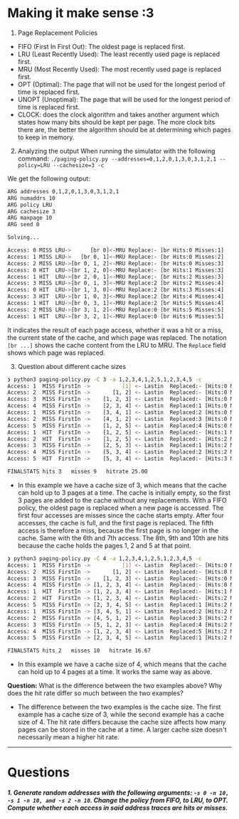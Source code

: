 # Making it make sense :3

1. Page Replacement Policies
- FIFO (First In First Out): The oldest page is replaced first.
- LRU (Least Recently Used): The least recently used page is replaced first.
- MRU (Most Recently Used): The most recently used page is replaced first.
- OPT (Optimal): The page that will not be used for the longest period of time is replaced first.
- UNOPT (Unoptimal): The page that will be used for the longest period of time is replaced first.
- CLOCK: does the clock algorithm and takes another argument which states how many bits should be kept per page. The more clock bits there are, the better the algorithm should be at determining which pages to keep in memory.

2. Analyzing the output
When running the simulator with the following command:
`./paging-policy.py --addresses=0,1,2,0,1,3,0,3,1,2,1 --policy=LRU --cachesize=3 -c`

We get the following output:
```sh
ARG addresses 0,1,2,0,1,3,0,3,1,2,1
ARG numaddrs 10
ARG policy LRU
ARG cachesize 3
ARG maxpage 10
ARG seed 0

Solving...

Access: 0 MISS LRU->      [br 0]<-MRU Replace:- [br Hits:0 Misses:1]
Access: 1 MISS LRU->   [br 0, 1]<-MRU Replace:- [br Hits:0 Misses:2]
Access: 2 MISS LRU->[br 0, 1, 2]<-MRU Replace:- [br Hits:0 Misses:3]
Access: 0 HIT  LRU->[br 1, 2, 0]<-MRU Replace:- [br Hits:1 Misses:3]
Access: 1 HIT  LRU->[br 2, 0, 1]<-MRU Replace:- [br Hits:2 Misses:3]
Access: 3 MISS LRU->[br 0, 1, 3]<-MRU Replace:2 [br Hits:2 Misses:4]
Access: 0 HIT  LRU->[br 1, 3, 0]<-MRU Replace:2 [br Hits:3 Misses:4]
Access: 3 HIT  LRU->[br 1, 0, 3]<-MRU Replace:2 [br Hits:4 Misses:4]
Access: 1 HIT  LRU->[br 0, 3, 1]<-MRU Replace:2 [br Hits:5 Misses:4]
Access: 2 MISS LRU->[br 3, 1, 2]<-MRU Replace:0 [br Hits:5 Misses:5]
Access: 1 HIT  LRU->[br 3, 2, 1]<-MRU Replace:0 [br Hits:6 Misses:5]
```

It indicates the result of each page access, whether it was a hit or a miss, the current state of the cache, and which page was replaced. The notation `[br ...]` shows the cache content from the LRU to MRU. The `Replace` field shows which page was replaced.

3. Question about different cache sizes
```sh
❯ python3 paging-policy.py -C 3 -a 1,2,3,4,1,2,5,1,2,3,4,5 -c
Access: 1  MISS FirstIn ->          [1] <- Lastin  Replaced:- [Hits:0 Misses:1]
Access: 2  MISS FirstIn ->       [1, 2] <- Lastin  Replaced:- [Hits:0 Misses:2]
Access: 3  MISS FirstIn ->    [1, 2, 3] <- Lastin  Replaced:- [Hits:0 Misses:3]
Access: 4  MISS FirstIn ->    [2, 3, 4] <- Lastin  Replaced:1 [Hits:0 Misses:4]
Access: 1  MISS FirstIn ->    [3, 4, 1] <- Lastin  Replaced:2 [Hits:0 Misses:5]
Access: 2  MISS FirstIn ->    [4, 1, 2] <- Lastin  Replaced:3 [Hits:0 Misses:6]
Access: 5  MISS FirstIn ->    [1, 2, 5] <- Lastin  Replaced:4 [Hits:0 Misses:7]
Access: 1  HIT  FirstIn ->    [1, 2, 5] <- Lastin  Replaced:- [Hits:1 Misses:7]
Access: 2  HIT  FirstIn ->    [1, 2, 5] <- Lastin  Replaced:- [Hits:2 Misses:7]
Access: 3  MISS FirstIn ->    [2, 5, 3] <- Lastin  Replaced:1 [Hits:2 Misses:8]
Access: 4  MISS FirstIn ->    [5, 3, 4] <- Lastin  Replaced:2 [Hits:2 Misses:9]
Access: 5  HIT  FirstIn ->    [5, 3, 4] <- Lastin  Replaced:- [Hits:3 Misses:9]

FINALSTATS hits 3   misses 9   hitrate 25.00
```
- In this example we have a cache size of 3, which means that the cache can hold up to 3 pages at a time. The cache is initially empty, so the first 3 pages are added to the cache without any replacements. With a FIFO policy, the oldest page is replaced when a new page is accessed. The first four accesses are misses since the cache starts empty. After four accesses, the cache is full, and the first page is replaced. The fifth access is therefore a miss, because the first page is no longer in the cache. Same with the 6th and 7th access. The 8th, 9th and 10th are hits because the cache holds the pages 1, 2 and 5 at that point.

```sh
❯ python3 paging-policy.py -C 4 -a 1,2,3,4,1,2,5,1,2,3,4,5 -c
Access: 1  MISS FirstIn ->          [1] <- Lastin  Replaced:- [Hits:0 Misses:1]
Access: 2  MISS FirstIn ->       [1, 2] <- Lastin  Replaced:- [Hits:0 Misses:2]
Access: 3  MISS FirstIn ->    [1, 2, 3] <- Lastin  Replaced:- [Hits:0 Misses:3]
Access: 4  MISS FirstIn -> [1, 2, 3, 4] <- Lastin  Replaced:- [Hits:0 Misses:4]
Access: 1  HIT  FirstIn -> [1, 2, 3, 4] <- Lastin  Replaced:- [Hits:1 Misses:4]
Access: 2  HIT  FirstIn -> [1, 2, 3, 4] <- Lastin  Replaced:- [Hits:2 Misses:4]
Access: 5  MISS FirstIn -> [2, 3, 4, 5] <- Lastin  Replaced:1 [Hits:2 Misses:5]
Access: 1  MISS FirstIn -> [3, 4, 5, 1] <- Lastin  Replaced:2 [Hits:2 Misses:6]
Access: 2  MISS FirstIn -> [4, 5, 1, 2] <- Lastin  Replaced:3 [Hits:2 Misses:7]
Access: 3  MISS FirstIn -> [5, 1, 2, 3] <- Lastin  Replaced:4 [Hits:2 Misses:8]
Access: 4  MISS FirstIn -> [1, 2, 3, 4] <- Lastin  Replaced:5 [Hits:2 Misses:9]
Access: 5  MISS FirstIn -> [2, 3, 4, 5] <- Lastin  Replaced:1 [Hits:2 Misses:10]

FINALSTATS hits 2   misses 10   hitrate 16.67
```
- In this example we have a cache size of 4, which means that the cache can hold up to 4 pages at a time. It works the same way as above.

**Question:** What is the difference between the two examples above? Why does the hit rate differ so much between the two examples?

- The difference between the two examples is the cache size. The first example has a cache size of 3, while the second example has a cache size of 4. The hit rate differs because the cache size affects how many pages can be stored in the cache at a time. A larger cache size doesn't necessarily mean a higher hit rate. 

------------------------

# Questions

##### 1. Generate random addresses with the following arguments: `-s 0 -n 10, -s 1 -n 10, and -s 2 -n 10`. Change the policy from FIFO, to LRU, to OPT. Compute whether each access in said address traces are hits or misses.





